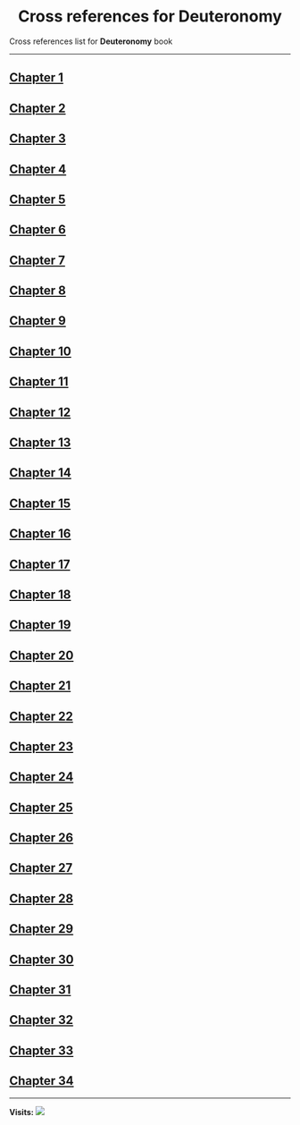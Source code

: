 <div align="center">
  <h1 id="readme">Cross references for <b>Deuteronomy</b></h1>
</div>

Cross references list for **Deuteronomy** book

---

## [Chapter 1](1.md)
## [Chapter 2](2.md)
## [Chapter 3](3.md)
## [Chapter 4](4.md)
## [Chapter 5](5.md)
## [Chapter 6](6.md)
## [Chapter 7](7.md)
## [Chapter 8](8.md)
## [Chapter 9](9.md)
## [Chapter 10](10.md)
## [Chapter 11](11.md)
## [Chapter 12](12.md)
## [Chapter 13](13.md)
## [Chapter 14](14.md)
## [Chapter 15](15.md)
## [Chapter 16](16.md)
## [Chapter 17](17.md)
## [Chapter 18](18.md)
## [Chapter 19](19.md)
## [Chapter 20](20.md)
## [Chapter 21](21.md)
## [Chapter 22](22.md)
## [Chapter 23](23.md)
## [Chapter 24](24.md)
## [Chapter 25](25.md)
## [Chapter 26](26.md)
## [Chapter 27](27.md)
## [Chapter 28](28.md)
## [Chapter 29](29.md)
## [Chapter 30](30.md)
## [Chapter 31](31.md)
## [Chapter 32](32.md)
## [Chapter 33](33.md)
## [Chapter 34](34.md)


---

**Visits:**
![](https://profile-counter.glitch.me/visitCounter_crossrefsChapterList5/count.svg)
